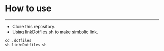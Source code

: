 # How to use
---
* Clone this repository.
* Using linkDotfiles.sh to make simbolic link.

```
cd .dotfiles
sh linkeDotfiles.sh
```
